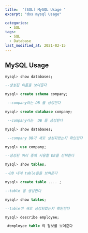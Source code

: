 ```yaml
---
title:  "[SQL] MySQL Usage "
excerpt: "dos mysql Usage"

categories:
  - SQL
tags:
  - SQL
  - Database
last_modified_at: 2021-02-15
---
```


## MySQL Usage



```sql
mysql> show databases; 

--생성된 이름을 보여준다
```





```sql
mysql> create schema company; 

 --company라는 DB 를 생성한다 
```





```sql
mysql> create database company;

 --company라는  DB 를 생성한다
```







```sql
mysql> show databases; 

 --company DB가 새로 생성되었는지 확인한다
```







```sql
mysql> use company; 

--생성된 여러 중에 사용할 DB를 선택한다
```







```sql
mysql> show tables; 

--DB 내에 table들을 보여준다
```







```sql
mysql> create table .... ; 

--table 을 생성한다
```







```sql
mysql> show tables; 

--table이 새로 생성되었는지 확인한다
```







```sql
mysql> describe employee; 

 #employee table 의 정보를 보여준다
```



